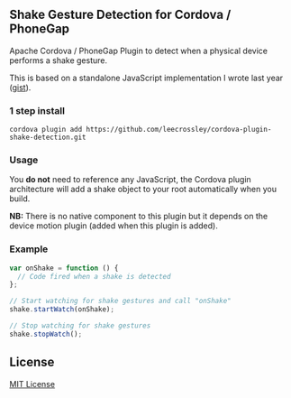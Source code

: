 ## Shake Gesture Detection for Cordova / PhoneGap

Apache Cordova / PhoneGap Plugin to detect when a physical device performs a shake gesture.

This is based on a standalone JavaScript implementation I wrote last year ([gist](https://gist.github.com/leecrossley/4078996)).

### 1 step install

```
cordova plugin add https://github.com/leecrossley/cordova-plugin-shake-detection.git
```

### Usage

You **do not** need to reference any JavaScript, the Cordova plugin architecture will add a shake object to your root automatically when you build.

**NB:** There is no native component to this plugin but it depends on the device motion plugin (added when this plugin is added).

### Example

```js
var onShake = function () {
  // Code fired when a shake is detected
};

// Start watching for shake gestures and call "onShake"
shake.startWatch(onShake);

// Stop watching for shake gestures
shake.stopWatch();
```

## License

[MIT License](http://ilee.mit-license.org)
